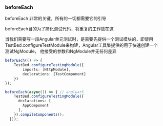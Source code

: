 
### beforeEach
beforeEach 非常的关键，所有的一切都需要它的引导

beforeEach目的为了简化测试代码，将重复的工作放在这

当我们需要写一段Angular单元测试时，是需要先提供一个测试模块的，即使用
TestBed.configureTestModule来构建，Angular工具集提供的用于快速创建一个测试NgModule，
他接受的参数和NgModule并无任何差异

```typescript
beforEach(() => {
    TestBed.configureTestingModule({
        imports: [HttpModule],
        declarations: [TestComponent]
    })
});

beforeEach(async(() => { // angluar5
    TestBed.configureTestingModule({
      declarations: [
        AppComponent
      ],
    }).compileComponents();
  }));

```